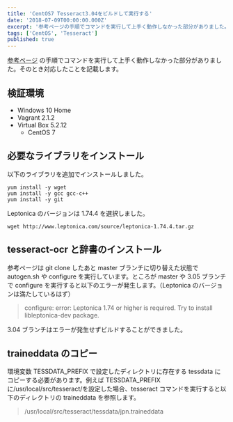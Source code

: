```yaml
---
title: 'CentOS7 Tesseract3.04をビルドして実行する'
date: '2018-07-09T00:00:00.000Z'
excerpt: '参考ページの手順でコマンドを実行して上手く動作しなかった部分がありました。そのとき対応したことを記載します。'
tags: ['CentOS', 'Tesseract']
published: true
---
```


[参考ページ](https://qiita.com/hatahata/items/4daddebb5e84ea575332) の手順でコマンドを実行して上手く動作しなかった部分がありました。そのとき対応したことを記載します。

## 検証環境

- Windows 10 Home
- Vagrant 2.1.2
- Virtual Box 5.2.12
  - CentOS 7

## 必要なライブラリをインストール

以下のライブラリを追加でインストールしました。

```shell
yum install -y wget
yum install -y gcc gcc-c++
yum install -y git
```

Leptonica のバージョンは 1.74.4 を選択しました。

```shell
wget http://www.leptonica.com/source/leptonica-1.74.4.tar.gz
```

## tesseract-ocr と辞書のインストール

参考ページは git clone したあと master ブランチに切り替えた状態で autogen.sh や configure を実行しています。ところが master や 3.05 ブランチで configure を実行すると以下のエラーが発生します。（Leptonica のバージョンは満たしているはず）

> configure: error: Leptonica 1.74 or higher is required. Try to install libleptonica-dev package.

3.04 ブランチはエラーが発生せずビルドすることができました。

## traineddata のコピー

環境変数 TESSDATA_PREFIX で設定したディレクトリに存在する tessdata にコピーする必要があります。例えば TESSDATA_PREFIX に/usr/local/src/tesseract/を設定した場合、tesseract コマンドを実行すると以下のディレクトリの traineddata を参照します。

> /usr/local/src/tesseract/tessdata/jpn.traineddata

